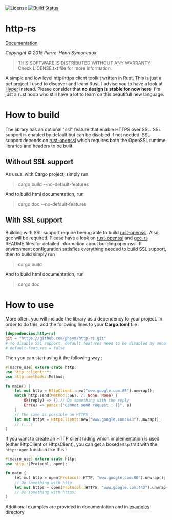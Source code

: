 ![License](http://img.shields.io/badge/license-BSD-lightgrey.svg)
[![Build Status](https://travis-ci.org/phsym/http-rs.svg)](https://travis-ci.org/phsym/http-rs)

# http-rs

[Documentation](http://phsym.github.io/http-rs/doc)

*Copyright &copy; 2015 Pierre-Henri Symoneaux*

> THIS SOFTWARE IS DISTRIBUTED WITHOUT ANY WARRANTY <br>
> Check LICENSE.txt file for more information. <br>

A simple and low level http/https client toolkit written in Rust.
This is just a pet project I used to discover and learn Rust. I advise you to have a look at [Hyper](https://github.com/hyperium/hyper) instead.
Please consider that **no design is stable for now here**. I'm just a rust noob who still have a lot to learn on this beautifull new language.

# How to build

The library has an optional "ssl" feature that enable HTTPS over SSL. SSL support is enabled by default but can be disabled if not needed.
SSL support depends on [rust-openssl](https://github.com/sfackler/rust-openssl) which requires both the OpenSSL runtime libraries and headers to be built.

## Without SSL support
As usual with Cargo project, simply run

> cargo build --no-default-features

And to build html documentation, run

> cargo doc --no-default-features

## With SSL support
Building with SSL support require beeing able to build [rust-openssl](https://github.com/sfackler/rust-openssl).
Also, gcc will be required.
Please have a look on [rust-openssl](https://github.com/sfackler/rust-openssl) and [gcc-rs](https://github.com/alexcrichton/gcc-rs) README files for detailed information about building opennssl.
If environment configuration satisfies everything needed to build SSL support, then to build simply run

> cargo build

And to build html documentation, run

> cargo doc

# How to use
More often, you will include the library as a dependency to your project. In order to do this, add the following lines to your **Cargo.toml** file :

```toml
[dependencies.http-rs]
git = "https://github.com/phsym/http-rs.git"
# To disable SSL support, default features need to be disabled by uncommenting the following line
# default-features = false

```

Then you can start using it the following way :

```rust
#[macro_use] extern crate http;
use http::client::*;
use http::methods::Method;

fn main() {
	let mut http = HttpClient::new("www.google.com:80").unwrap();
	match http.send(Method::GET, /, None, None) {
		Ok(reply) => {},// Do something with the reply
		Err(e) => panic!("Cannot send request : {}", e)
	}
	// The same is possible on HTTPS :
	let mut https = HttpsClient::new("www.google.com:443").unwrap();
	// (...)
}
```

If you want to create an HTTP client hiding which implementation is used (either HttpClient or HttpsClient), you
can get a boxed `Http` trait with the `http::open` function like this :

```rust
#[macro_use] extern crate http;
use http::{Protocol, open};

fn main {
	let mut http = open(Protocol::HTTP, "www.google.com:80").unwrap();
	// Do something with http
	let mut https = open(Protocol::HTTPS, "www.google.com:443").unwrap();
	// Do something with https;
}
```

Additional examples are provided in documentation and in [examples](./examples/) directory
